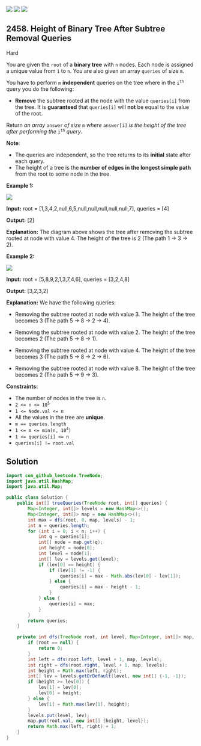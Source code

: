 [![](https://img.shields.io/github/stars/javadev/LeetCode-in-Java?label=Stars&style=flat-square)](https://github.com/javadev/LeetCode-in-Java)
[![](https://img.shields.io/github/forks/javadev/LeetCode-in-Java?label=Fork%20me%20on%20GitHub%20&style=flat-square)](https://github.com/javadev/LeetCode-in-Java/fork)
[![](https://img.shields.io/badge/-LeetCode%20in%20Kotlin-blue?style=flat-square)](https://github.com/javadev/LeetCode-in-Kotlin)

## 2458\. Height of Binary Tree After Subtree Removal Queries

Hard

You are given the `root` of a **binary tree** with `n` nodes. Each node is assigned a unique value from `1` to `n`. You are also given an array `queries` of size `m`.

You have to perform `m` **independent** queries on the tree where in the <code>i<sup>th</sup></code> query you do the following:

*   **Remove** the subtree rooted at the node with the value `queries[i]` from the tree. It is **guaranteed** that `queries[i]` will **not** be equal to the value of the root.

Return _an array_ `answer` _of size_ `m` _where_ `answer[i]` _is the height of the tree after performing the_ <code>i<sup>th</sup></code> _query_.

**Note**:

*   The queries are independent, so the tree returns to its **initial** state after each query.
*   The height of a tree is the **number of edges in the longest simple path** from the root to some node in the tree.

**Example 1:**

![](https://assets.leetcode.com/uploads/2022/09/07/binaryytreeedrawio-1.png)

**Input:** root = [1,3,4,2,null,6,5,null,null,null,null,null,7], queries = [4]

**Output:** [2]

**Explanation:** The diagram above shows the tree after removing the subtree rooted at node with value 4. The height of the tree is 2 (The path 1 -> 3 -> 2).

**Example 2:**

![](https://assets.leetcode.com/uploads/2022/09/07/binaryytreeedrawio-2.png)

**Input:** root = [5,8,9,2,1,3,7,4,6], queries = [3,2,4,8]

**Output:** [3,2,3,2]

**Explanation:** We have the following queries: 

- Removing the subtree rooted at node with value 3. The height of the tree becomes 3 (The path 5 -> 8 -> 2 -> 4). 
 
- Removing the subtree rooted at node with value 2. The height of the tree becomes 2 (The path 5 -> 8 -> 1). 

- Removing the subtree rooted at node with value 4. The height of the tree becomes 3 (The path 5 -> 8 -> 2 -> 6). 

- Removing the subtree rooted at node with value 8. The height of the tree becomes 2 (The path 5 -> 9 -> 3).

**Constraints:**

*   The number of nodes in the tree is `n`.
*   <code>2 <= n <= 10<sup>5</sup></code>
*   `1 <= Node.val <= n`
*   All the values in the tree are **unique**.
*   `m == queries.length`
*   <code>1 <= m <= min(n, 10<sup>4</sup>)</code>
*   `1 <= queries[i] <= n`
*   `queries[i] != root.val`

## Solution

```java
import com_github_leetcode.TreeNode;
import java.util.HashMap;
import java.util.Map;

public class Solution {
    public int[] treeQueries(TreeNode root, int[] queries) {
        Map<Integer, int[]> levels = new HashMap<>();
        Map<Integer, int[]> map = new HashMap<>();
        int max = dfs(root, 0, map, levels) - 1;
        int n = queries.length;
        for (int i = 0; i < n; i++) {
            int q = queries[i];
            int[] node = map.get(q);
            int height = node[0];
            int level = node[1];
            int[] lev = levels.get(level);
            if (lev[0] == height) {
                if (lev[1] != -1) {
                    queries[i] = max - Math.abs(lev[0] - lev[1]);
                } else {
                    queries[i] = max - height - 1;
                }
            } else {
                queries[i] = max;
            }
        }
        return queries;
    }

    private int dfs(TreeNode root, int level, Map<Integer, int[]> map, Map<Integer, int[]> levels) {
        if (root == null) {
            return 0;
        }
        int left = dfs(root.left, level + 1, map, levels);
        int right = dfs(root.right, level + 1, map, levels);
        int height = Math.max(left, right);
        int[] lev = levels.getOrDefault(level, new int[] {-1, -1});
        if (height >= lev[0]) {
            lev[1] = lev[0];
            lev[0] = height;
        } else {
            lev[1] = Math.max(lev[1], height);
        }
        levels.put(level, lev);
        map.put(root.val, new int[] {height, level});
        return Math.max(left, right) + 1;
    }
}
```